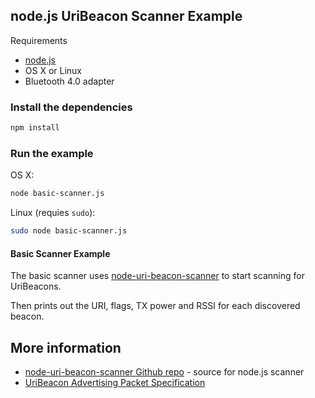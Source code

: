 ## node.js UriBeacon Scanner Example

Requirements

 * [node.js](http://nodejs.org)
 * OS X or Linux
 * Bluetooth 4.0 adapter

### Install the dependencies

```sh
npm install
```

### Run the example

OS X:
```sh
node basic-scanner.js
```

Linux (requies ```sudo```):
```sh
sudo node basic-scanner.js
```

#### Basic Scanner Example

The basic scanner uses [node-uri-beacon-scanner](https://github.com/sandeepmistry/node-uri-beacon-scanner) to start scanning for UriBeacons.

Then prints out the URI, flags, TX power and RSSI for each discovered beacon.


## More information

 * [node-uri-beacon-scanner Github repo](https://github.com/sandeepmistry/node-uri-beacon-scanner) - source for node.js scanner
 * [UriBeacon Advertising Packet Specification](https://github.com/google/uribeacon/blob/master/specification/AdvertisingMode.md)
